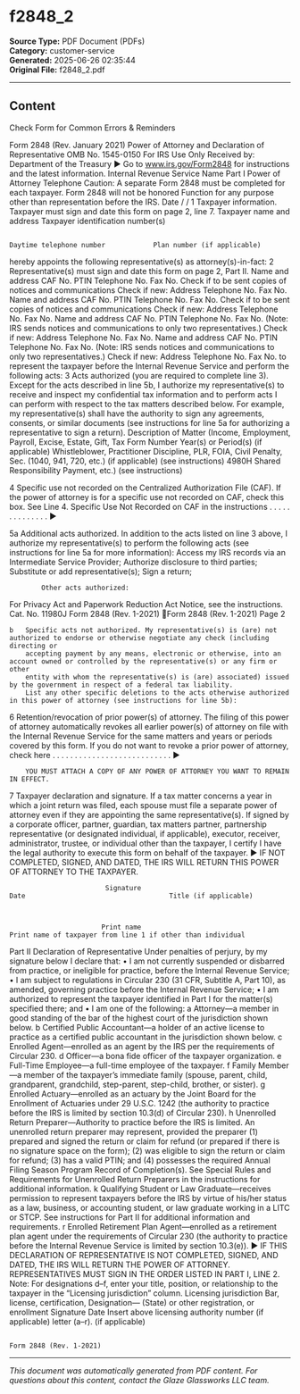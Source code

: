 ﻿# f2848_2

**Source Type:** PDF Document (PDFs)  
**Category:** customer-service  
**Generated:** 2025-06-26 02:35:44  
**Original File:** f2848_2.pdf

---

## Content

Check Form for Common Errors & Reminders


Form    2848
(Rev. January 2021)
                                                      Power of Attorney
                                               and Declaration of Representative
                                                                                                                                       OMB No. 1545-0150
                                                                                                                                        For IRS Use Only
                                                                                                                                      Received by:
Department of the Treasury
                                      ▶ Go to www.irs.gov/Form2848 for instructions and the latest information.
Internal Revenue Service                                                                                                              Name
 Part I        Power of Attorney                                                                                                      Telephone
               Caution: A separate Form 2848 must be completed for each taxpayer. Form 2848 will not be honored                       Function
               for any purpose other than representation before the IRS.                                                              Date           /   /
   1     Taxpayer information. Taxpayer must sign and date this form on page 2, line 7.
Taxpayer name and address                                                                Taxpayer identification number(s)

                                                                                         Daytime telephone number            Plan number (if applicable)

hereby appoints the following representative(s) as attorney(s)-in-fact:
  2    Representative(s) must sign and date this form on page 2, Part II.
Name and address                                                                            CAF No.
                                                                                            PTIN
                                                                                            Telephone No.
                                                                                           Fax No.
Check if to be sent copies of notices and communications                        Check if new: Address            Telephone No.               Fax No.
Name and address                                                                            CAF No.
                                                                                           PTIN
                                                                                           Telephone No.
                                                                                           Fax No.
Check if to be sent copies of notices and communications                        Check if new: Address            Telephone No.               Fax No.
Name and address                                                                            CAF No.
                                                                                            PTIN
                                                                                           Telephone No.
                                                                                           Fax No.
(Note: IRS sends notices and communications to only two representatives.)       Check if new: Address            Telephone No.               Fax No.
Name and address                                                                            CAF No.
                                                                                            PTIN
                                                                                            Telephone No.
                                                                                        Fax No.
(Note: IRS sends notices and communications to only two representatives.) Check if new: Address                  Telephone No.               Fax No.
to represent the taxpayer before the Internal Revenue Service and perform the following acts:
   3     Acts authorized (you are required to complete line 3). Except for the acts described in line 5b, I authorize my representative(s) to receive and
         inspect my confidential tax information and to perform acts I can perform with respect to the tax matters described below. For example, my
         representative(s) shall have the authority to sign any agreements, consents, or similar documents (see instructions for line 5a for authorizing a
         representative to sign a return).
 Description of Matter (Income, Employment, Payroll, Excise, Estate, Gift,
                                                                                        Tax Form Number                  Year(s) or Period(s) (if applicable)
  Whistleblower, Practitioner Discipline, PLR, FOIA, Civil Penalty, Sec.
                                                                                (1040, 941, 720, etc.) (if applicable)           (see instructions)
     4980H Shared Responsibility Payment, etc.) (see instructions)




   4     Specific use not recorded on the Centralized Authorization File (CAF). If the power of attorney is for a specific use not recorded on
         CAF, check this box. See Line 4. Specific Use Not Recorded on CAF in the instructions . . . . . . . . . . . . . .                  ▶

   5a    Additional acts authorized. In addition to the acts listed on line 3 above, I authorize my representative(s) to perform the following acts (see
         instructions for line 5a for more information):  Access my IRS records via an Intermediate Service Provider;
            Authorize disclosure to third parties;        Substitute or add representative(s);         Sign a return;




            Other acts authorized:



For Privacy Act and Paperwork Reduction Act Notice, see the instructions.                           Cat. No. 11980J                  Form 2848 (Rev. 1-2021)
Form 2848 (Rev. 1-2021)                                                                                                                                Page 2

    b   Specific acts not authorized. My representative(s) is (are) not authorized to endorse or otherwise negotiate any check (including directing or
        accepting payment by any means, electronic or otherwise, into an account owned or controlled by the representative(s) or any firm or other
        entity with whom the representative(s) is (are) associated) issued by the government in respect of a federal tax liability.
        List any other specific deletions to the acts otherwise authorized in this power of attorney (see instructions for line 5b):


  6     Retention/revocation of prior power(s) of attorney. The filing of this power of attorney automatically revokes all earlier power(s) of
        attorney on file with the Internal Revenue Service for the same matters and years or periods covered by this form. If you do not want to
        revoke a prior power of attorney, check here . . . . . . . . . . . . . . . . . . . . . . . . . . .                                    ▶

        YOU MUST ATTACH A COPY OF ANY POWER OF ATTORNEY YOU WANT TO REMAIN IN EFFECT.
  7     Taxpayer declaration and signature. If a tax matter concerns a year in which a joint return was filed, each spouse must file a separate power
        of attorney even if they are appointing the same representative(s). If signed by a corporate officer, partner, guardian, tax matters partner,
        partnership representative (or designated individual, if applicable), executor, receiver, administrator, trustee, or individual other than the
        taxpayer, I certify I have the legal authority to execute this form on behalf of the taxpayer.
        ▶ IF NOT COMPLETED, SIGNED, AND DATED, THE IRS WILL RETURN THIS POWER OF ATTORNEY TO THE TAXPAYER.




                            Signature                                        Date                                    Title (if applicable)



                           Print name                                               Print name of taxpayer from line 1 if other than individual
 Part II      Declaration of Representative
 Under penalties of perjury, by my signature below I declare that:
• I am not currently suspended or disbarred from practice, or ineligible for practice, before the Internal Revenue Service;
• I am subject to regulations in Circular 230 (31 CFR, Subtitle A, Part 10), as amended, governing practice before the Internal Revenue Service;
• I am authorized to represent the taxpayer identified in Part I for the matter(s) specified there; and
• I am one of the following:
   a Attorney—a member in good standing of the bar of the highest court of the jurisdiction shown below.
   b Certified Public Accountant—a holder of an active license to practice as a certified public accountant in the jurisdiction shown below.
   c Enrolled Agent—enrolled as an agent by the IRS per the requirements of Circular 230.
   d Officer—a bona fide officer of the taxpayer organization.
   e Full-Time Employee—a full-time employee of the taxpayer.
  f Family Member—a member of the taxpayer’s immediate family (spouse, parent, child, grandparent, grandchild, step-parent, step-child, brother, or sister).
  g Enrolled Actuary—enrolled as an actuary by the Joint Board for the Enrollment of Actuaries under 29 U.S.C. 1242 (the authority to practice before
    the IRS is limited by section 10.3(d) of Circular 230).
  h Unenrolled Return Preparer—Authority to practice before the IRS is limited. An unenrolled return preparer may represent, provided the preparer (1)
    prepared and signed the return or claim for refund (or prepared if there is no signature space on the form); (2) was eligible to sign the return or
    claim for refund; (3) has a valid PTIN; and (4) possesses the required Annual Filing Season Program Record of Completion(s). See Special Rules
    and Requirements for Unenrolled Return Preparers in the instructions for additional information.
  k Qualifying Student or Law Graduate—receives permission to represent taxpayers before the IRS by virtue of his/her status as a law, business, or
    accounting student, or law graduate working in a LITC or STCP. See instructions for Part II for additional information and requirements.
  r Enrolled Retirement Plan Agent—enrolled as a retirement plan agent under the requirements of Circular 230 (the authority to practice before the
    Internal Revenue Service is limited by section 10.3(e)).
      ▶ IF THIS DECLARATION OF REPRESENTATIVE IS NOT COMPLETED, SIGNED, AND DATED, THE IRS WILL RETURN THE
      POWER OF ATTORNEY. REPRESENTATIVES MUST SIGN IN THE ORDER LISTED IN PART I, LINE 2.
Note: For designations d–f, enter your title, position, or relationship to the taxpayer in the “Licensing jurisdiction” column.
                    Licensing jurisdiction   Bar, license, certification,
  Designation—
                        (State) or other     registration, or enrollment                               Signature                                   Date
   Insert above
                     licensing authority       number (if applicable)
    letter (a–r).
                         (if applicable)




                                                                                                                                       Form 2848 (Rev. 1-2021)

---

*This document was automatically generated from PDF content. For questions about this content, contact the Glaze Glassworks LLC team.*
